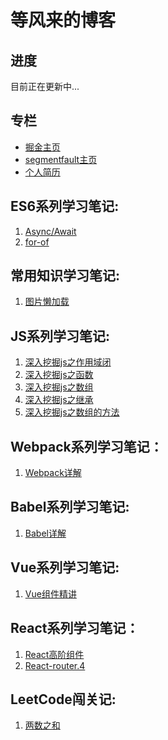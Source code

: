 # 等风来的博客
## 进度
目前正在更新中...
## 专栏
* [掘金主页](https://juejin.im/user/5acde3bdf265da239b41cc68)
* [segmentfault主页](https://segmentfault.com/u/wsmdyj)
* [个人简历](https://github.com/WsmDyj/puhua/blob/master/%E9%82%AC%E5%97%A3%E6%95%8F%E7%AE%80%E5%8E%86.pdf)
## ES6系列学习笔记:
1. [Async/Await](https://github.com/WsmDyj/Blog/blob/master/ES6/Async/async.md)
2. [for-of](https://github.com/WsmDyj/Blog/blob/master/ES6/For-Of/for-of.md)
## 常用知识学习笔记:
1. [图片懒加载]()
## JS系列学习笔记:
1. [深入挖掘js之作用域闭](https://github.com/WsmDyj/Blog/blob/master/JS/%E6%B7%B1%E5%85%A5%E6%8C%96%E6%8E%98js%E4%B9%8B%E4%BD%9C%E7%94%A8%E5%9F%9F%E9%97%AD.md)
2. [深入挖掘js之函数](https://github.com/WsmDyj/Blog/blob/master/JS/%E6%B7%B1%E5%85%A5%E6%8C%96%E6%8E%98js%E4%B9%8B%E5%87%BD%E6%95%B0.md)
3. [深入挖掘js之数组](https://github.com/WsmDyj/Blog/blob/master/JS/%E6%B7%B1%E5%85%A5%E6%8C%96%E6%8E%98js%E4%B9%8B%E6%95%B0%E7%BB%84.md)
4. [深入挖掘js之继承](https://github.com/WsmDyj/Blog/blob/master/JS/%E6%B7%B1%E5%85%A5%E6%8C%96%E6%8E%98js%E4%B9%8B%E7%BB%A7%E6%89%BF.md)
5. [深入挖掘js之数组的方法](https://github.com/WsmDyj/Blog/blob/master/JS/%E6%B7%B1%E5%85%A5%E6%8C%96%E6%8E%98js%E4%B9%8B%E6%95%B0%E7%BB%84%E6%96%B9%E6%B3%95.md)
## Webpack系列学习笔记：
1. [Webpack详解](https://github.com/WsmDyj/Blog/blob/master/Webpack/webpack.md)
## Babel系列学习笔记:
1. [Babel详解](https://github.com/WsmDyj/Blog/blob/master/Babel/Babel.md)
## Vue系列学习笔记:
1. [Vue组件精讲](https://github.com/WsmDyj/Blog/blob/master/Vue/vue--%E7%BB%84%E4%BB%B6%E7%B2%BE%E8%AE%B2.md)
## React系列学习笔记：
1. [React高阶组件](https://github.com/WsmDyj/Blog/tree/master/React/%E9%AB%98%E9%98%B6%E7%BB%84%E4%BB%B6)
2. [React-router.4](https://github.com/WsmDyj/Blog/tree/master/React/react-router)
## LeetCode闯关记:
1. [两数之和](https://github.com/WsmDyj/Blog/blob/master/leetcode/1.js)
